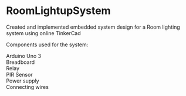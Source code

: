 # RoomLightupSystem

Created and implemented embedded system design for a Room lighting system using online TinkerCad <br>

Components used for the system: <br>

Arduino Uno 3 <br>
Breadboard <br>
Relay <br> 
PIR Sensor <br>
Power supply <br> 
Connecting wires 
